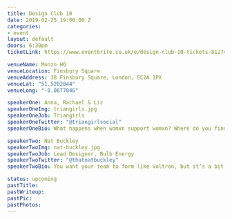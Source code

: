 ```yaml
---
title: Design Club 10
date: 2019-02-25 19:00:00 Z
categories:
- event
layout: default
doors: 6:30pm
ticketLink: https://www.eventbrite.co.uk/e/design-club-10-tickets-81274071937#tickets

venueName: Monzo HQ
venueLocation: Finsbury Square
venueAddress: 38 Finsbury Square, London, EC2A 1PX
venueLat: "51.5202844"
venueLong: "-0.0877046"

speakerOne: Anna, Rachael & Liz
speakerOneImg: triangirls.jpg
speakerOneJob: Triangirls
speakerOneTwitter: "@triangirlsocial"
speakerOneBio: What happens when womxn support womxn? Where do you find support when there isn't any in your workplace? Anna, Rachael and Liz are from Triangirls, a community created by womxn for womxn in the tech industry. They share their stories of working in Tech and how creating a community has helped them in their careers, as well as other womxn.

speakerTwo: Nat Buckley
speakerTwoImg: nat-buckley.jpg
speakerTwoJob: Lead Designer, Bulb Energy
speakerTwoTwitter: "@thatnatbuckley"
speakerTwoBio: You want your team to form like Voltron, but it’s a bit like a dog playing Jenga? Great teams are more than the sum of their parts, but to get there you need to create a work culture where everyone’s skills and knowledge can be freely shared. Nat will talk about the way Bulb is building content, design and research culture, bringing together people across disciplines to do their best work together.

status: upcoming
pastTitle:
pastWriteup:
pastPic:
pastPhotos:
---
```

